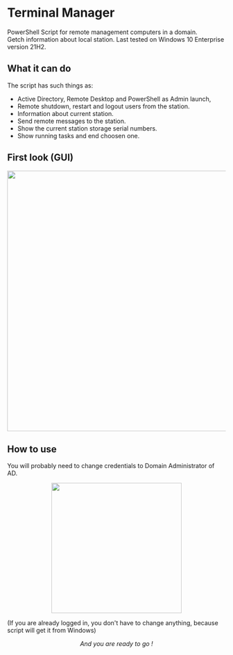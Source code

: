 # Terminal Manager

PowerShell Script for remote management computers in a domain.  
Getch information about local station. Last tested on Windows 10 Enterprise version 21H2.  

## What it can do

The script has such things as:  
<ul>
  <li>Active Directory, Remote Desktop and PowerShell as Admin launch, </li>  
  <li>Remote shutdown, restart and logout users from the station.  </li>
  <li>Information about current station.  </li>
  <li>Send remote messages to the station.  </li>
  <li>Show the current station storage serial numbers.  </li>
  <li>Show running tasks and end choosen one.</li>
</ul>

## First look (GUI)
<p align="center">
<img src="https://github.com/semazurek/Terminal-Manager-PowerShell/assets/85984736/d57edf22-bfcc-4981-b152-93b134ac0a90"  width="600">
</p>

## How to use

You will probably need to change credentials to Domain Administrator of AD.
<p align="center">
<img src="https://github.com/semazurek/Terminal-Manager-PowerShell/assets/85984736/d7ed39c0-4c8c-4a3f-b9ef-bf8396e5c7fc" width="300">
</p>
(If you are already logged in, you don't have to change anything, because script will get it from Windows)  

*<p align="center">And you are ready to go !</p>*
